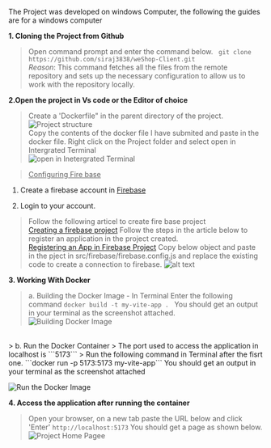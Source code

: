 The Project was developed on windows Computer, the following the guides are for a windows computer

**1. Cloning the Project from Github**
> Open command  prompt and enter the command below.
``` git clone https://github.com/siraj3838/weShop-Client.git``` <br>
*Reason*: This command fetches all the files from the remote repository and sets up the necessary configuration to allow us to work with the repository locally.

 **2.Open the project in Vs code or the Editor of choice**
 > Create a 'Dockerfile" in the parent directory of the project.<br>
 ![Project structure](image.png)<br>
 > Copy the contents of the docker file I have submited and paste in the docker file.
 > Right click on the Project folder and select open in Intergrated Terminal<br>
 ![open in Inetergrated Terminal](image-1.png)<br>

 > <u>Configuring Fire base</u>
 1. Create a firebase account in  [Firebase](https://console.firebase.google.com/?_gl=1*159p64s*_up*MQ..*_ga*MzI4NTgzMjIxLjE3MTMzODE3NDM.*_ga_CW55HF8NVT*MTcxMzM4MTc0My4xLjAuMTcxMzM4MTc0My4wLjAuMA..)

 2. Login to your account.
 > Follow the following articel to create fire base project <br> [Creating a firebase project](https://docs.appmachine.com/app-details/firebase/create-firebase-project)
 > Follow the steps in the article below to register an application in the project created. <br>[Registering an App in Firebase Project](https://dev.to/irohitgaur/how-to-use-firebase-realtime-database-in-a-node-js-app-nn)
> Copy below object and paste in the pject in src/firebase/firebase.config.js and replace the existing code to create a connection to firebase.
![alt text](image-7.png)


**3. Working With Docker**
> a. Building the Docker Image - In Terminal Enter the following command
```docker build -t my-vite-app . ```
You should get an output in your terminal as the screenshot attached.<br>
![Building Docker Image](image-2.png)
<br>
> b. Run the Docker Container
 > The port used to access the application in localhost is ```5173```
 > Run the following command in Terminal after the fisrt one.
 ```docker run -p 5173:5173 my-vite-app```
You should get an output in your terminal as the screenshot attached

![Run the Docker Image](image-6.png)


**4. Access the application after running the container**
> Open your browser, on a new tab paste the URL below and click 'Enter'
```http://localhost:5173```
You should get a page as shown below.
![Project Home Pagee](image-4.png)